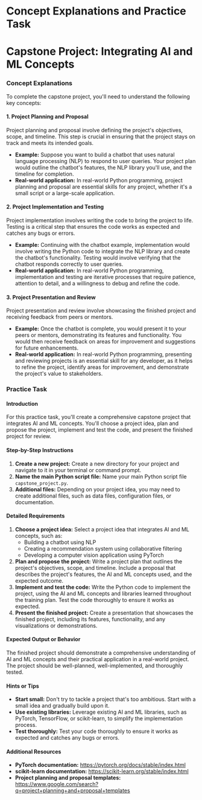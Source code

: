 # Concept Explanations and Practice Task

**Capstone Project: Integrating AI and ML Concepts**
====================================================

### Concept Explanations

To complete the capstone project, you'll need to understand the following key concepts:

#### 1. Project Planning and Proposal

Project planning and proposal involve defining the project's objectives, scope, and timeline. This step is crucial in ensuring that the project stays on track and meets its intended goals.

*   **Example:** Suppose you want to build a chatbot that uses natural language processing (NLP) to respond to user queries. Your project plan would outline the chatbot's features, the NLP library you'll use, and the timeline for completion.
*   **Real-world application:** In real-world Python programming, project planning and proposal are essential skills for any project, whether it's a small script or a large-scale application.

#### 2. Project Implementation and Testing

Project implementation involves writing the code to bring the project to life. Testing is a critical step that ensures the code works as expected and catches any bugs or errors.

*   **Example:** Continuing with the chatbot example, implementation would involve writing the Python code to integrate the NLP library and create the chatbot's functionality. Testing would involve verifying that the chatbot responds correctly to user queries.
*   **Real-world application:** In real-world Python programming, implementation and testing are iterative processes that require patience, attention to detail, and a willingness to debug and refine the code.

#### 3. Project Presentation and Review

Project presentation and review involve showcasing the finished project and receiving feedback from peers or mentors.

*   **Example:** Once the chatbot is complete, you would present it to your peers or mentors, demonstrating its features and functionality. You would then receive feedback on areas for improvement and suggestions for future enhancements.
*   **Real-world application:** In real-world Python programming, presenting and reviewing projects is an essential skill for any developer, as it helps to refine the project, identify areas for improvement, and demonstrate the project's value to stakeholders.

### Practice Task

#### Introduction

For this practice task, you'll create a comprehensive capstone project that integrates AI and ML concepts. You'll choose a project idea, plan and propose the project, implement and test the code, and present the finished project for review.

#### Step-by-Step Instructions

1.  **Create a new project:** Create a new directory for your project and navigate to it in your terminal or command prompt.
2.  **Name the main Python script file:** Name your main Python script file `capstone_project.py`.
3.  **Additional files:** Depending on your project idea, you may need to create additional files, such as data files, configuration files, or documentation.

#### Detailed Requirements

1.  **Choose a project idea:** Select a project idea that integrates AI and ML concepts, such as:
    *   Building a chatbot using NLP
    *   Creating a recommendation system using collaborative filtering
    *   Developing a computer vision application using PyTorch
2.  **Plan and propose the project:** Write a project plan that outlines the project's objectives, scope, and timeline. Include a proposal that describes the project's features, the AI and ML concepts used, and the expected outcome.
3.  **Implement and test the code:** Write the Python code to implement the project, using the AI and ML concepts and libraries learned throughout the training plan. Test the code thoroughly to ensure it works as expected.
4.  **Present the finished project:** Create a presentation that showcases the finished project, including its features, functionality, and any visualizations or demonstrations.

#### Expected Output or Behavior

The finished project should demonstrate a comprehensive understanding of AI and ML concepts and their practical application in a real-world project. The project should be well-planned, well-implemented, and thoroughly tested.

#### Hints or Tips

*   **Start small:** Don't try to tackle a project that's too ambitious. Start with a small idea and gradually build upon it.
*   **Use existing libraries:** Leverage existing AI and ML libraries, such as PyTorch, TensorFlow, or scikit-learn, to simplify the implementation process.
*   **Test thoroughly:** Test your code thoroughly to ensure it works as expected and catches any bugs or errors.

#### Additional Resources

*   **PyTorch documentation:** <https://pytorch.org/docs/stable/index.html>
*   **scikit-learn documentation:** <https://scikit-learn.org/stable/index.html>
*   **Project planning and proposal templates:** <https://www.google.com/search?q=project+planning+and+proposal+templates>